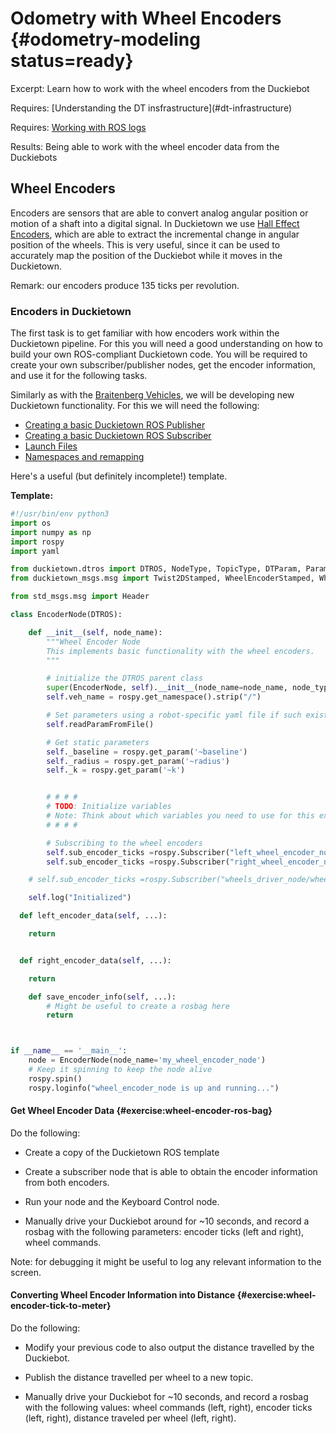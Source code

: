 # Odometry with Wheel Encoders {#odometry-modeling status=ready}

Excerpt: Learn how to work with the wheel encoders from the Duckiebot

<div class='requirements' markdown='1'>
  Requires: [Understanding the DT insfrastructure](#dt-infrastructure)

  Requires: [Working with ROS logs](#ros-logs)

  Results: Being able to work with the wheel encoder data from the Duckiebots
</div>


## Wheel Encoders

Encoders are sensors that are able to convert analog angular position or motion of a shaft into a digital signal. In Duckietown we use [Hall Effect Encoders](https://en.wikipedia.org/wiki/Hall-effect_sensor), which are able to extract the incremental change in angular position of the wheels. This is very useful, since it can be used to accurately map the position of the Duckiebot while it moves in the Duckietown.

Remark: our encoders produce 135 ticks per revolution.

### Encoders in Duckietown

The first task is to get familiar with how encoders work within the Duckietown pipeline. For this you will need a good understanding on how to build your own ROS-compliant Duckietown code. You will be required to create your own subscriber/publisher nodes, get the encoder information, and use it for the following tasks.

Similarly as with the [Braitenberg Vehicles](#exercise:braitenberg-avoiding), we will be developing new Duckietown functionality. For this we will need the following:

- [Creating a basic Duckietown ROS Publisher](#ros-pub-duckiebot)
- [Creating a basic Duckietown ROS Subscriber](#ros-sub-duckiebot)
- [Launch Files](#ros-launch)
- [Namespaces and remapping](#ros-namespace-remap)


Here's a useful (but definitely incomplete!) template.

__Template:__

```python
#!/usr/bin/env python3
import os
import numpy as np
import rospy
import yaml

from duckietown.dtros import DTROS, NodeType, TopicType, DTParam, ParamType
from duckietown_msgs.msg import Twist2DStamped, WheelEncoderStamped, WheelsCmdStamped

from std_msgs.msg import Header

class EncoderNode(DTROS):

	def __init__(self, node_name):
        """Wheel Encoder Node
        This implements basic functionality with the wheel encoders.
        """

		# initialize the DTROS parent class
		super(EncoderNode, self).__init__(node_name=node_name, node_type=NodeType.PERCEPTION)
        self.veh_name = rospy.get_namespace().strip("/")

        # Set parameters using a robot-specific yaml file if such exists
        self.readParamFromFile()

        # Get static parameters
        self._baseline = rospy.get_param('~baseline')
        self._radius = rospy.get_param('~radius')
        self._k = rospy.get_param('~k')


        # # # #
		# TODO: Initialize variables
        # Note: Think about which variables you need to use for this exercise, and how to initialize them for using them with your code
	    # # # #

        # Subscribing to the wheel encoders
		self.sub_encoder_ticks =rospy.Subscriber("left_wheel_encoder_node/tick", WheelEncoderStamped, self.left_encoder_data, queue_size=1)
		self.sub_encoder_ticks =rospy.Subscriber("right_wheel_encoder_node/tick", WheelEncoderStamped, self.right_encoder_data, queue_size=1)

    # self.sub_encoder_ticks =rospy.Subscriber("wheels_driver_node/wheels_cmd_executed", WheelsCmdStamped, self.YOUR_FUNCTION_HERE, queue_size=1) # Might be useful.

    self.log("Initialized")

  def left_encoder_data(self, ...):

    return


  def right_encoder_data(self, ...):

    return

	def save_encoder_info(self, ...):
		# Might be useful to create a rosbag here
		return



if __name__ == '__main__':
	node = EncoderNode(node_name='my_wheel_encoder_node')
    # Keep it spinning to keep the node alive
    rospy.spin()
	rospy.loginfo("wheel_encoder_node is up and running...")

```
<end/>

#### Get Wheel Encoder Data {#exercise:wheel-encoder-ros-bag}
Do the following:

- Create a copy of the Duckietown ROS template

- Create a subscriber node that is able to obtain the encoder information from both encoders.

- Run your node and the Keyboard Control node.

- Manually drive your Duckiebot around for ~10 seconds, and record a rosbag with the following parameters: encoder ticks (left and right), wheel commands.

Note: for debugging it might be useful to log any relevant information to the screen.  

<end/>

#### Converting Wheel Encoder Information into Distance {#exercise:wheel-encoder-tick-to-meter}

Do the following:

- Modify your previous code to also output the distance travelled by the Duckiebot.

- Publish the distance travelled per wheel to a new topic.

- Manually drive your Duckiebot for ~10 seconds, and record a rosbag with the following values: wheel commands (left, right), encoder ticks (left, right), distance traveled per wheel (left, right).

<end/>
